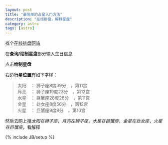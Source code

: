 ```yaml
---
layout: post
title: "最简单的占星入门方法"
description: "在线排盘，解释星盘"
category: astro
tags: [astro]
---
```

找个[在线排盘网站](http://www.81pan.com/)

在**查询/绘制星盘**部分输入生日信息

点击**绘制星盘**

右边**行星位置**有如下字样：

>太阳　： 狮子座8度39分　，第11宫  
月亮　： 狮子座19度23分　，第12宫  
水星　： 巨蟹座28度26分　，第11宫  
金星　： 处女座8度56分　，第12宫  
火星　： 巨蟹座9度8分　，第10宫

然后去网上搜*太阳在狮子座*，*月亮在狮子座*，*水星在巨蟹座*，*金星在处女座*，*火星在巨蟹座*，看解释

{% include JB/setup %}
